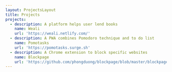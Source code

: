 ```yaml
---
layout: ProjectsLayout
title: Projects
projects:
  - description: A platform helps user lend books
    name: Weali
    url: 'https://weali.netlify.com/'
  - description: A PWA combines Pomodoro technique and to do list
    name: Pomotasks
    url: 'https://pomotasks.surge.sh'
  - description: A Chrome extension to block specific websites
    name: Blockpage
    url: 'https://github.com/phongduong/blockpage/blob/master/blockpage.crx'
---
```


<pages-Projects />